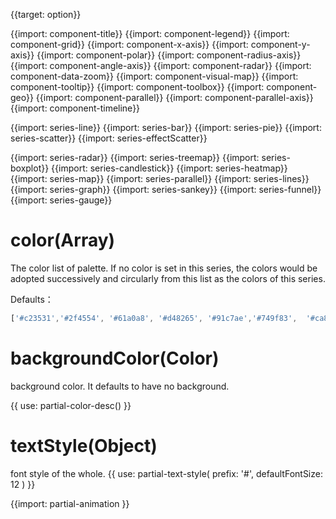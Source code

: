 {{target: option}}

{{import: component-title}}
{{import: component-legend}}
{{import: component-grid}}
{{import: component-x-axis}}
{{import: component-y-axis}}
{{import: component-polar}}
{{import: component-radius-axis}}
{{import: component-angle-axis}}
{{import: component-radar}}
{{import: component-data-zoom}}
{{import: component-visual-map}}
{{import: component-tooltip}}
{{import: component-toolbox}}
{{import: component-geo}}
{{import: component-parallel}}
{{import: component-parallel-axis}}
{{import: component-timeline}}


{{import: series-line}}
{{import: series-bar}}
{{import: series-pie}}
{{import: series-scatter}}
{{import: series-effectScatter}}

{{import: series-radar}}
{{import: series-treemap}}
{{import: series-boxplot}}
{{import: series-candlestick}}
{{import: series-heatmap}}
{{import: series-map}}
{{import: series-parallel}}
{{import: series-lines}}
{{import: series-graph}}
{{import: series-sankey}}
{{import: series-funnel}}
{{import: series-gauge}}

# color(Array)

The color list of palette. If no color is set in this series, the colors would be adopted successively and circularly from this list as the colors of this series. 

Defaults：
```js
['#c23531','#2f4554', '#61a0a8', '#d48265', '#91c7ae','#749f83',  '#ca8622', '#bda29a','#6e7074', '#546570', '#c4ccd3']
```

# backgroundColor(Color)
background color. It defaults to have no background.

{{ use: partial-color-desc() }}


# textStyle(Object)
font style of the whole.
{{ use: partial-text-style(
    prefix: '#',
    defaultFontSize: 12
) }}

{{import: partial-animation }}
